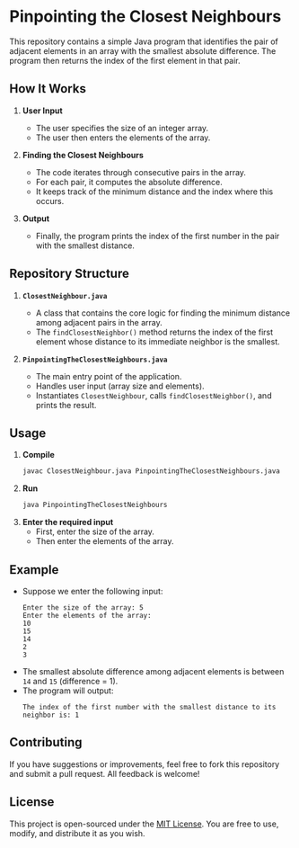 # Pinpointing the Closest Neighbours

This repository contains a simple Java program that identifies the pair of adjacent elements in an array with the smallest absolute difference. The program then returns the index of the first element in that pair.

## How It Works

1. **User Input**  
   - The user specifies the size of an integer array.  
   - The user then enters the elements of the array.

2. **Finding the Closest Neighbours**  
   - The code iterates through consecutive pairs in the array.  
   - For each pair, it computes the absolute difference.  
   - It keeps track of the minimum distance and the index where this occurs.

3. **Output**  
   - Finally, the program prints the index of the first number in the pair with the smallest distance.

## Repository Structure

1. **`ClosestNeighbour.java`**  
   - A class that contains the core logic for finding the minimum distance among adjacent pairs in the array.  
   - The `findClosestNeighbor()` method returns the index of the first element whose distance to its immediate neighbor is the smallest.

2. **`PinpointingTheClosestNeighbours.java`**  
   - The main entry point of the application.  
   - Handles user input (array size and elements).  
   - Instantiates `ClosestNeighbour`, calls `findClosestNeighbor()`, and prints the result.

## Usage

1. **Compile**  
   ```bash
   javac ClosestNeighbour.java PinpointingTheClosestNeighbours.java
   ```
2. **Run**  
   ```bash
   java PinpointingTheClosestNeighbours
   ```
3. **Enter the required input**  
   - First, enter the size of the array.  
   - Then enter the elements of the array.

## Example

- Suppose we enter the following input:
  ```
  Enter the size of the array: 5
  Enter the elements of the array:
  10
  15
  14
  2
  3
  ```
- The smallest absolute difference among adjacent elements is between `14` and `15` (difference = 1).  
- The program will output:
  ```
  The index of the first number with the smallest distance to its neighbor is: 1
  ```

## Contributing

If you have suggestions or improvements, feel free to fork this repository and submit a pull request. All feedback is welcome!

## License

This project is open-sourced under the [MIT License](LICENSE). You are free to use, modify, and distribute it as you wish.
